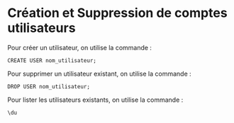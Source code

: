 # Création et Suppression de comptes utilisateurs

Pour créer un utilisateur, on utilise la commande :

```
CREATE USER nom_utilisateur;
```

Pour supprimer un utilisateur existant, on utilise la commande :

```
DROP USER nom_utilisateur;
```

Pour lister les utilisateurs existants, on utilise la commande :

```
\du
```
